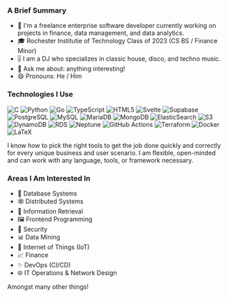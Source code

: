 ### A Brief Summary

- 💼 I'm a freelance enterprise software developer currently working on projects in finance, data management, and data analytics.
- 🎓 Rochester Institutie of Technology Class of 2023 (CS BS / Finance Minor)
- 🎚️ I am a DJ who specializes in classic house, disco, and techno music.
- 💬 Ask me about: anything interesting!
- 😄 Pronouns: He / Him

### Technologies I Use

![C](https://img.shields.io/badge/-C-A8B9CC?logoColor=white&style=flat-square&logo=C)
![Python](https://img.shields.io/badge/-Python-3776AB?logoColor=white&style=flat-square&logo=Python)
![Go](https://img.shields.io/badge/-Go-00ADD8?logoColor=white&style=flat-square&logo=Go)
![TypeScript](https://img.shields.io/badge/-TypeScript-3178c6?style=flat-square&logoColor=white&logo=typescript)
![HTML5](https://img.shields.io/badge/-HTML5-E34F26?style=flat-square&logoColor=white&logo=HTML5)
![Svelte](https://img.shields.io/badge/-Svelte-ff3e00?style=flat-square&logoColor=white&logo=svelte)
![Supabase](https://img.shields.io/badge/-Supabase-3fd08f?style=flat-square&logoColor=white&logo=supabase)
![PostgreSQL](https://img.shields.io/badge/-PostgreSQL-336791?logoColor=white&style=flat-square&logo=PostgreSQL)
![MySQL](https://img.shields.io/badge/-MySQL-F29111?logoColor=white&style=flat-square&logo=MySQL)
![MariaDB](https://img.shields.io/badge/-MariaDB-c1755a?logoColor=white&style=flat-square&logo=MariaDB)
![MongoDB](https://img.shields.io/badge/-MongoDB-47A248?logoColor=white&style=flat-square&logo=MongoDB)
![ElasticSearch](https://img.shields.io/badge/-ElasticSearch-fdc510?logoColor=white&style=flat-square&logo=ElasticSearch)
![S3](https://img.shields.io/badge/-S3-ed7214?logoColor=white&style=flat-square&logo=Amazon%20S3)
![DynamoDB](https://img.shields.io/badge/-DynamoDB-ed7214?logoColor=white&style=flat-square&logo=Amazon%20DynamoDB)
![RDS](https://img.shields.io/badge/-RDS-ed7214?logoColor=white&style=flat-square&logo=Amazon%20RDS)
![Neptune](https://img.shields.io/badge/-AWS%20Neptune-ed7214?logoColor=white&style=flat-square&logo=Amazon%20Neptune)
![GitHub Actions](https://img.shields.io/badge/-GitHub%20Actions-2088FF?logoColor=white&style=flat-square&logo=GItHub-Actions)
![Terraform](https://img.shields.io/badge/-Terraform-623CE4?logoColor=white&style=flat-square&logo=Terraform)
![Docker](https://img.shields.io/badge/-Docker-2496ED?style=flat-square&logoColor=white&logo=docker)
![LaTeX](https://img.shields.io/badge/-LaTeX-008080?logoColor=white&style=flat-square&logo=LaTeX)

I know how to pick the right tools to get the job done quickly and correctly for every unique business and user scenario. I am flexible, open-minded and can work with any language, tools, or framework necessary.

### Areas I Am Interested In

- 💽 Database Systems
- 🕸️ Distributed Systems
- 🔎 Information Retrieval
- 🖼️ Frontend Programming
- 🔐 Security
- 📊 Data Mining
- 🚥 Internet of Things (IoT)
- 📈 Finance
- ✨ DevOps (CI/CD)
- 🌐 IT Operations & Network Design

Amongst many other things!
